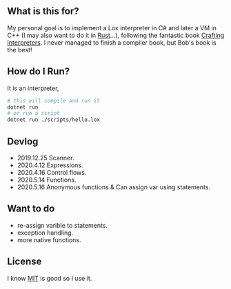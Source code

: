 ## What is this for?

My personal goal is to implement a Lox interpreter in C# and later a VM in C++ (I may also want to do it in [Rust](https://www.rust-lang.org)...), following the fantastic book [Crafting Interpreters](https://craftinginterpreters.com/). I never managed to finish a compiler book, but Bob's book is the best!

## How do I Run?

It is an interpreter,

```bash
# this will compile and run it
dotnet run
# or run a script
dotnet run ./scripts/hello.lox
```

## Devlog

* 2019.12.25 Scanner.
* 2020.4.12 Expressions.
* 2020.4.16 Control flows.
* 2020.5.14 Functions.
* 2020.5.16 Anonymous functions & Can assign var using statements.

## Want to do

* re-assign varible to statements.
* exception handling.
* more native functions.

## License

I know [MIT](./LICENSE) is good so I use it.